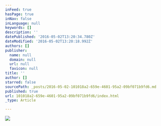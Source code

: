 ```yaml
---
inFeed: true
hasPage: true
inNav: false
inLanguage: null
keywords: []
description: ''
datePublished: '2016-05-02T13:20:34.780Z'
dateModified: '2016-05-02T13:20:18.992Z'
authors: []
publisher:
  name: null
  domain: null
  url: null
  favicon: null
title: ''
author: []
starred: false
sourcePath: _posts/2016-05-02-101018a2-659e-4601-95a2-09bf071b9fd6.md
published: true
url: 101018a2-659e-4601-95a2-09bf071b9fd6/index.html
_type: Article

---
```

![](https://the-grid-user-content.s3-us-west-2.amazonaws.com/b23f24f0-6ce6-4d0e-8787-c8f9eb26a763.jpg)